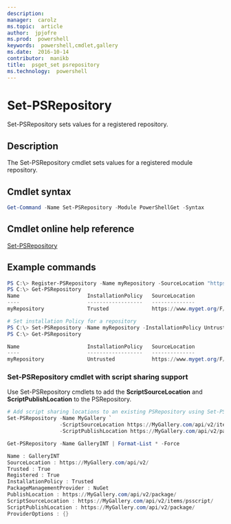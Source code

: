 ```yaml
---
description:  
manager:  carolz
ms.topic:  article
author:  jpjofre
ms.prod:  powershell
keywords:  powershell,cmdlet,gallery
ms.date:  2016-10-14
contributor:  manikb
title:  psget_set psrepository
ms.technology:  powershell
---
```


# Set-PSRepository

Set-PSRepository sets values for a registered repository.

## Description

The Set-PSRepository cmdlet sets values for a registered module repository.

## Cmdlet syntax

```powershell
Get-Command -Name Set-PSRepository -Module PowerShellGet -Syntax
```
## Cmdlet online help reference

[Set-PSRepository](http://go.microsoft.com/fwlink/?LinkID=517128)

## Example commands

```powershell
PS C:\> Register-PSRepository -Name myRepository -SourceLocation "https://www.myget.org/F/powershellgetdemo/api/v2" -InstallationPolicy Trusted
PS C:\> Get-PSRepository
Name                      InstallationPolicy   SourceLocation
----                      ------------------   --------------
myRepository              Trusted              https://www.myget.org/F/powershellgetdemo/api/v2

# Set installation Policy for a repository
PS C:\> Set-PSRepository -Name myRepository -InstallationPolicy Untrusted
PS C:\> Get-PSRepository

Name                      InstallationPolicy   SourceLocation
----                      ------------------   --------------
myRepository              Untrusted            https://www.myget.org/F/powershellgetdemo/api/v2
```


### Set-PSRepository cmdlet with script sharing support

Use Set-PSRepository cmdlets to add the **ScriptSourceLocation** and **ScriptPublishLocation** to the PSRepository.
```powershell
# Add script sharing locations to an existing PSRepository using Set-PSRepository object.
Set-PSRepository -Name MyGallery `
                 -ScriptSourceLocation https://MyGallery.com/api/v2/items/psscript/ `
                 -ScriptPublishLocation https://MyGallery.com/api/v2/package/

Get-PSRepository -Name GalleryINT | Format-List * -Force

Name : GalleryINT
SourceLocation : https://MyGallery.com/api/v2/
Trusted : True
Registered : True
InstallationPolicy : Trusted
PackageManagementProvider : NuGet
PublishLocation : https://MyGallery.com/api/v2/package/
ScriptSourceLocation : https://MyGallery.com/api/v2/items/psscript/
ScriptPublishLocation : https://MyGallery.com/api/v2/package/
ProviderOptions : {}

```

